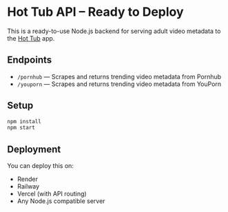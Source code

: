 # Hot Tub API – Ready to Deploy

This is a ready-to-use Node.js backend for serving adult video metadata to the [Hot Tub](https://github.com/hottubapp/hottub) app.

## Endpoints

- `/pornhub` — Scrapes and returns trending video metadata from Pornhub
- `/youporn` — Scrapes and returns trending video metadata from YouPorn

## Setup

```bash
npm install
npm start
```

## Deployment

You can deploy this on:
- Render
- Railway
- Vercel (with API routing)
- Any Node.js compatible server
